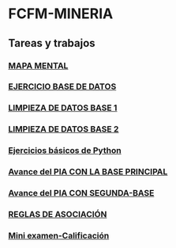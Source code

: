 # FCFM-MINERIA
## Tareas y trabajos
### [MAPA MENTAL](MAPA%20MENTAL%20TAREA%20%231.pdf)
### [EJERCICIO BASE DE DATOS](Ej1_BaseDatos.Equipo10.pdf)
### [LIMPIEZA DE DATOS BASE 1](https://github.com/AndyCortez98/FCFM/blob/main/Ej_Limpieza_Equipo_10.ipynb)
### [LIMPIEZA DE DATOS BASE 2](Ej_LimpiezaConsumo_Equipo10.ipynb)
### [Ejercicios básicos de Python](Ej_Python_1736472.ipynb) 
### [Avance del PIA CON LA BASE PRINCIPAL](Avance_PIA_Eq10.ipynb)
### [Avance del PIA CON SEGUNDA-BASE](Avance1_PIA_Equipo10.ipynb)
### [REGLAS DE ASOCIACIÓN](Presentacion_Reglas.de.asociacion_Equipo10.pdf)
### [Mini examen-Calificación](https://github.com/AndreshdzFCFM/Mineria-de-datos/blob/main/Calificaci%C3%B3n_Reglas.De.Asociaci%C3%B3n_Equipo10.pdf)
